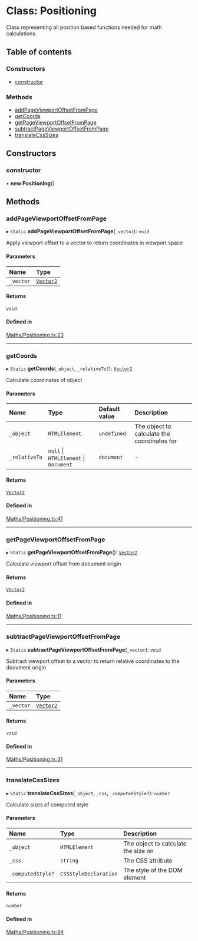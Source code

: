 # Class: Positioning

Class representing all position based functions needed for math calculations.

## Table of contents

### Constructors

- [constructor](../wiki/Positioning#constructor)

### Methods

- [addPageViewportOffsetFromPage](../wiki/Positioning#addpageviewportoffsetfrompage)
- [getCoords](../wiki/Positioning#getcoords)
- [getPageViewportOffsetFromPage](../wiki/Positioning#getpageviewportoffsetfrompage)
- [subtractPageViewportOffsetFromPage](../wiki/Positioning#subtractpageviewportoffsetfrompage)
- [translateCssSizes](../wiki/Positioning#translatecsssizes)

## Constructors

### constructor

• **new Positioning**()

## Methods

### addPageViewportOffsetFromPage

▸ `Static` **addPageViewportOffsetFromPage**(`_vector`): `void`

Apply viewport offset to a vector to return coordinates in viewport space

#### Parameters

| Name | Type |
| :------ | :------ |
| `_vector` | [`Vector2`](../wiki/Vector2) |

#### Returns

`void`

#### Defined in

[Maths/Positioning.ts:23](https://github.com/JFenlonWork/MooD-Custom-CodeBase-Babel-Ts/blob/95b876a/Code/src/Maths/Positioning.ts#L23)

___

### getCoords

▸ `Static` **getCoords**(`_object`, `_relativeTo?`): [`Vector2`](../wiki/Vector2)

Calculate coordinates of object

#### Parameters

| Name | Type | Default value | Description |
| :------ | :------ | :------ | :------ |
| `_object` | `HTMLElement` | `undefined` | The object to calculate the coordinates for |
| `_relativeTo` | ``null`` \| `HTMLElement` \| `Document` | `document` | - |

#### Returns

[`Vector2`](../wiki/Vector2)

#### Defined in

[Maths/Positioning.ts:41](https://github.com/JFenlonWork/MooD-Custom-CodeBase-Babel-Ts/blob/95b876a/Code/src/Maths/Positioning.ts#L41)

___

### getPageViewportOffsetFromPage

▸ `Static` **getPageViewportOffsetFromPage**(): [`Vector2`](../wiki/Vector2)

Calculate viewport offset from document origin

#### Returns

[`Vector2`](../wiki/Vector2)

#### Defined in

[Maths/Positioning.ts:11](https://github.com/JFenlonWork/MooD-Custom-CodeBase-Babel-Ts/blob/95b876a/Code/src/Maths/Positioning.ts#L11)

___

### subtractPageViewportOffsetFromPage

▸ `Static` **subtractPageViewportOffsetFromPage**(`_vector`): `void`

Subtract viewport offset to a vector to return relative coordinates to the document origin

#### Parameters

| Name | Type |
| :------ | :------ |
| `_vector` | [`Vector2`](../wiki/Vector2) |

#### Returns

`void`

#### Defined in

[Maths/Positioning.ts:31](https://github.com/JFenlonWork/MooD-Custom-CodeBase-Babel-Ts/blob/95b876a/Code/src/Maths/Positioning.ts#L31)

___

### translateCssSizes

▸ `Static` **translateCssSizes**(`_object`, `_css`, `_computedStyle?`): `number`

Calculate sizes of computed style

#### Parameters

| Name | Type | Description |
| :------ | :------ | :------ |
| `_object` | `HTMLElement` | The object to calculate the size on |
| `_css` | `string` | The CSS attribute |
| `_computedStyle?` | `CSSStyleDeclaration` | The style of the DOM element |

#### Returns

`number`

#### Defined in

[Maths/Positioning.ts:84](https://github.com/JFenlonWork/MooD-Custom-CodeBase-Babel-Ts/blob/95b876a/Code/src/Maths/Positioning.ts#L84)
